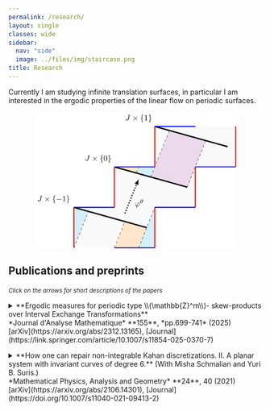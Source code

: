 ```yaml
---
permalink: /research/
layout: single
classes: wide
sidebar:
  nav: "side"
  image: ../files/img/staircase.png
title: Research
---
```


Currently I am studying infinite translation surfaces, in particular I am interested in the ergodic properties of the linear flow on periodic 
surfaces.

<center>
<img width = 400 src="/files/img/staircase.png" alt="Linear flow on the infinite staircase surface" >
</center>


## Publications and preprints

<small>*Click on the arrows for short descriptions of the papers*</small>

<details> 
<summary markdown='span'> **Ergodic measures for periodic type \\(\mathbb{Z}^m\\)- skew-products over Interval Exchange Transformations** <br>
*Journal d'Analyse Mathematique* **155**, *pp.699-741* (2025) <br>
[arXiv](https://arxiv.org/abs/2312.13165), [Journal](https://link.springer.com/article/10.1007/s11854-025-0370-7)
</summary>

<br>

<p markdown='span'>
	It turns out that even if starting with a uniquely ergodic IET, its skew-products can have many invariant measures. A particularly nice
	family of invariant measures for infinite skew-products are the *Maharam measures*, which scale under the Deck group action. Here we show that 
	for the special case of skew-products which are periodic under an extension of Rauzy-Veech induction, the ergodic invariant measures are 
	precisely these Maharam measures. For the proof we use symbolic coding and apply a symbolic result of Aaronson, Nakada, Sarig and Solomyak. <br>
	
	In addition, using an extension of the Rauzy-Veech cocycle adapted to infinite skew-products, 
	we show that the Maharam measure depends continuously on the scaling parameter.
</p>
</details>
<p></p>
<details> 
<summary markdown='span'>
**How one can repair non-integrable Kahan discretizations. II. A planar system with invariant curves of degree 6.** (With Misha Schmalian and Yuri B. Suris.) <br>
*Mathematical Physics, Analysis and Geometry* **24**, 40 (2021) <br>
[arXiv](https://arxiv.org/abs/2106.14301), [Journal](https://doi.org/10.1007/s11040-021-09413-2) <br>
</summary>
<br>
<p markdown='span'>

This is the outcome of a summer research project done in 2020, supervised by Yuri B. Suris (TU Berlin), together with Misha Schmalian. <br>

We studied the geometry of discrete integrable systems generated by birational maps preserving elliptic curves, and constructed a new one-parameter family of such maps with degree 6 integrals.
This family is an example of an integrable discretisation of a continuous integrable system, discretised via Kahan's method with some higher order term modifications.
</p>
</details>

